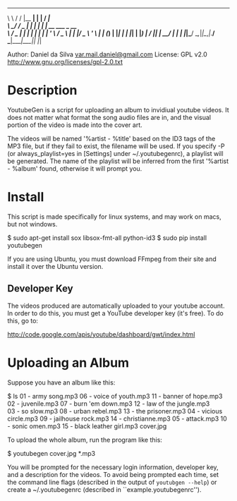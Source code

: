 __     __      _______    _           _____            
\ \   / /     |__   __|  | |         / ____|           
 \ \_/ /__  _   _| |_   _| |__   ___| |  __  ___ _ __  
  \   / _ \| | | | | | | | '_ \ / _ \ | |_ |/ _ \ '_ \ 
   | | (_) | |_| | | |_| | |_) |  __/ |__| |  __/ | | |
   |_|\___/ \__,_|_|\__,_|_.__/ \___|\_____|\___|_| |_|
                                                       

Author:  Daniel da Silva <var.mail.daniel@gmail.com>
License: GPL v2.0 <http://www.gnu.org/licenses/gpl-2.0.txt>


Description
===========

YoutubeGen is a script for uploading an album to invidiual youtube videos. It does not matter what format the song audio files are in, and the visual portion of the video is made into the cover art.

The videos will be named '%artist - %title' based on the ID3 tags of the MP3 file, but if they fail to exist, the filename will be used. If you specify -P (or always_playlist=yes in [Settings] under ~/.youtubegenrc), a playlist will be generated. The name of the playlist will be inferred from the first '%artist - %album' found, otherwise it will prompt you.

Install
=======

This script is made specifically for linux systems, and may work on macs, but not windows.

   $ sudo apt-get install sox libsox-fmt-all python-id3 
   $ sudo pip install youtubegen

If you are using Ubuntu, you must download FFmpeg from their site and install it over the Ubuntu version.

Developer Key
-------------

The videos produced are automatically uploaded to your youtube account. In order to do this, you must get a YouTube developer key (it's free). To do this, go to:

   http://code.google.com/apis/youtube/dashboard/gwt/index.html

Uploading an Album
==================

Suppose you have an album like this:

   $ ls
   01 - army song.mp3       06 - voice of youth.mp3  11 - banner of hope.mp3      
   02 - juvenile.mp3        07 - burn 'em down.mp3   12 - law of the jungle.mp3   
   03 - so slow.mp3         08 - urban rebel.mp3     13 - the prisoner.mp3
   04 - vicious circle.mp3  09 - jailhouse rock.mp3  14 - christianne.mp3
   05 - attack.mp3          10 - sonic omen.mp3      15 - black leather girl.mp3
   cover.jpg

To upload the whole album, run the program like this:

   $ youtubegen cover.jpg *.mp3

You will be prompted for the necessary login information, developer key, and a description for the videos. To avoid being prompted each time, set the command line flags (described in the output of ``youtubgen --help``) or create a ~/.youtubegenrc (described in ``example.youtubegenrc'').
